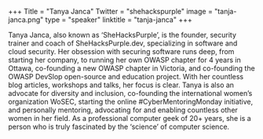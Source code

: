+++
Title = "Tanya Janca"
Twitter = "shehackspurple"
image = "tanja-janca.png"
type = "speaker"
linktitle = "tanja-janca"
+++

Tanya Janca, also known as ‘SheHacksPurple’, is the founder, security trainer and coach of SheHacksPurple.dev, specializing in software and cloud security. Her obsession with securing software runs deep, from starting her company, to running her own OWASP chapter for 4 years in Ottawa, co-founding a new OWASP chapter in Victoria, and co-founding the OWASP DevSlop open-source and education project. With her countless blog articles, workshops and talks, her focus is clear. Tanya is also an advocate for diversity and inclusion, co-founding the international women’s organization WoSEC, starting the online #CyberMentoringMonday initiative, and personally mentoring, advocating for and enabling countless other women in her field. As a professional computer geek of 20+ years, she is a person who is truly fascinated by the ‘science’ of computer science. 